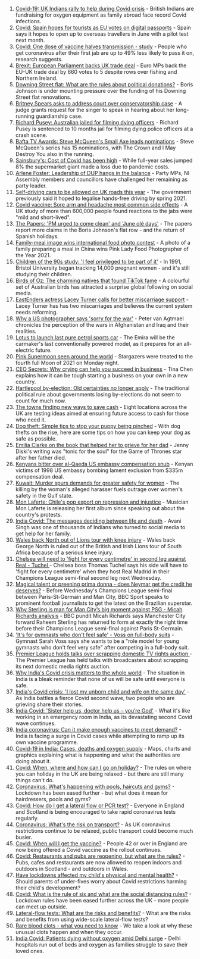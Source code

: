 1. [Covid-19: UK Indians rally to help during Covid crisis](https://www.bbc.co.uk/news/uk-56909285) - British Indians are fundraising for oxygen equipment as family abroad face record Covid infections.
2. [Covid: Spain hopes for tourists as EU votes on digital passports](https://www.bbc.co.uk/news/world-europe-56912667) - Spain says it hopes to open up to overseas travellers in June with a pilot test next month.
3. [Covid: One dose of vaccine halves transmission - study](https://www.bbc.co.uk/news/health-56904993) - People who get coronavirus after their first jab are up to 49% less likely to pass it on, research suggests.
4. [Brexit: European Parliament backs UK trade deal](https://www.bbc.co.uk/news/world-europe-56899831) - Euro MPs back the EU-UK trade deal by 660 votes to 5 despite rows over fishing and Northern Ireland.
5. [Downing Street flat: What are the rules about political donations?](https://www.bbc.co.uk/news/uk-politics-56893165) - Boris Johnson is under mounting pressure over the funding of his Downing Street flat renovations.
6. [Britney Spears asks to address court over conservatorship case](https://www.bbc.co.uk/news/entertainment-arts-56911822) - A judge grants request for the singer to speak in hearing about her long-running guardianship case.
7. [Richard Pusey: Australian jailed for filming dying officers](https://www.bbc.co.uk/news/world-australia-56910687) - Richard Pusey is sentenced to 10 months jail for filming dying police officers at a crash scene.
8. [Bafta TV Awards: Steve McQueen's Small Axe leads nominations](https://www.bbc.co.uk/news/entertainment-arts-56900631) - Steve McQueen's series has 15 nominations, with The Crown and I May Destroy You also in the running.
9. [Sainsbury's: Cost of Covid has been high](https://www.bbc.co.uk/news/business-56912064) - While full-year sales jumped 8% the supermarket giant made a loss due to pandemic costs.
10. [Arlene Foster: Leadership of DUP hangs in the balance](https://www.bbc.co.uk/news/uk-northern-ireland-56910046) - Party MPs, NI Assembly members and councillors have challenged her remaining as party leader.
11. [Self-driving cars to be allowed on UK roads this year](https://www.bbc.co.uk/news/technology-56906145) - The government previously said it hoped to legalise hands-free driving by spring 2021.
12. [Covid vaccine: Sore arm and headache most common side effects](https://www.bbc.co.uk/news/health-56901356) - A UK study of more than 600,000 people found reactions to the jabs were "mild and short-lived".
13. [The Papers: 'PM urged to come clean' and 'June olé days'](https://www.bbc.co.uk/news/blogs-the-papers-56910085) - The papers report more claims in the Boris Johnson's flat row - and the return of Spanish holidays.
14. [Family-meal image wins international food photo contest](https://www.bbc.co.uk/news/in-pictures-56820167) - A photo of a family preparing a meal in China wins Pink Lady Food Photographer of the Year 2021.
15. [Children of the 90s study: 'I feel privileged to be part of it'](https://www.bbc.co.uk/news/uk-56901164) - In 1991, Bristol University began tracking 14,000 pregnant women - and it's still studying their children.
16. [Birds of Oz: The charming natives that found TikTok fame](https://www.bbc.co.uk/news/world-australia-56883027) - A colourful set of Australian birds has attracted a surprise global following on social media.
17. [EastEnders actress Lacey Turner calls for better miscarriage support](https://www.bbc.co.uk/news/uk-56904891) - Lacey Turner has has two miscarriages and believes the current system needs reforming.
18. [Why a US photographer says 'sorry for the war'](https://www.bbc.co.uk/news/world-us-canada-56859337) - Peter van Agtmael chronicles the perception of the wars in Afghanistan and Iraq and their realities.
19. [Lotus to launch last pure petrol sports car](https://www.bbc.co.uk/news/business-56906504) - The Emira will be the carmaker's last conventionally powered model, as it prepares for an all-electric future.
20. [Pink Supermoon seen around the world](https://www.bbc.co.uk/news/in-pictures-56900164) - Stargazers were treated to the fourth full Moon of 2021 on Monday night.
21. [CEO Secrets: Why crying can help you succeed in business](https://www.bbc.co.uk/news/business-56683783) - Tina Chen explains how it can be tough starting a business on your own in a new country.
22. [Hartlepool by-election: Old certainties no longer apply](https://www.bbc.co.uk/news/uk-politics-56859750) - The traditional political rule about governments losing by-elections do not seem to count for much now.
23. [The towns finding new ways to save cash](https://www.bbc.co.uk/news/business-56892375) - Eight locations across the UK are testing ideas aimed at ensuring future access to cash for those who need it.
24. [Dog theft: Simple tips to stop your puppy being pinched](https://www.bbc.co.uk/news/newsbeat-56899774) - With dog thefts on the rise, here are some tips on how you can keep your dog as safe as possible.
25. [Emilia Clarke on the book that helped her to grieve for her dad](https://www.bbc.co.uk/news/entertainment-arts-56843499) - Jenny Diski's writing was "tonic for the soul" for the Game of Thrones star after her father died.
26. [Kenyans bitter over al-Qaeda US embassy compensation snub](https://www.bbc.co.uk/news/world-africa-56759771) - Kenyan victims of 1998 US embassy bombing lament exclusion from $335m compensation deal.
27. [Kuwait: Murder spurs demands for greater safety for women](https://www.bbc.co.uk/news/world-middle-east-56899653) - The killing by the woman's alleged harasser fuels outrage over women's safety in the Gulf state.
28. [Mon Laferte: Chile's pop export on repression and injustice](https://www.bbc.co.uk/news/world-latin-america-56899171) - Musician Mon Laferte is releasing her first album since speaking out about the country's protests.
29. [India Covid: The messages deciding between life and death](https://www.bbc.co.uk/news/world-asia-india-56882037) - Avani Singh was one of thousands of Indians who turned to social media to get help for her family.
30. [Wales back North out of Lions tour with knee injury](https://www.bbc.co.uk/sport/rugby-union/56913566) - Wales back George North is ruled out of the British and Irish Lions tour of South Africa because of a serious knee injury.
31. [Chelsea will need to 'fight for every centimetre' in second leg against Real - Tuchel ](https://www.bbc.co.uk/sport/football/56910396) - Chelsea boss Thomas Tuchel says his side will have to 'fight for every centimetre' when they host Real Madrid in their Champions League semi-final second leg next Wednesday.
32. [Magical talent or preening prima donna - does Neymar get the credit he deserves?](https://www.bbc.co.uk/sport/football/56800034) - Before Wednesday's Champions League semi-final between Paris-St-Germain and Man City, BBC Sport speaks to prominent football journalists to get the latest on the Brazilian superstar.
33. [Why Sterling is man for Man City’s big moment against PSG - Micah Richards analysis](https://www.bbc.co.uk/sport/football/56906838) - BBC pundit Micah Richards says Manchester City forward Raheem Sterling has returned to form at exactly the right time before their Champions League semi-final against Paris St-Germain.
34. ['It's for gymnasts who don't feel safe' - Voss on full-body suits](https://www.bbc.co.uk/sport/gymnastics/56906863) - Gymnast Sarah Voss says she wants to be a "role model for young gymnasts who don't feel very safe" after competing in a full-body suit.
35. [Premier League holds talks over scrapping domestic TV rights auction ](https://www.bbc.co.uk/sport/football/56911973) - The Premier League has held talks with broadcasters about scrapping its next domestic media rights auction.
36. [Why India's Covid crisis matters to the whole world](https://www.bbc.co.uk/news/world-asia-india-56907007) - The situation in India is a bleak reminder that none of us will be safe until everyone is safe.
37. [India's Covid crisis: 'I lost my unborn child and wife on the same day'](https://www.bbc.co.uk/news/world-asia-india-56908383) - As India battles a fierce Covid second wave, two people who are grieving share their stories.
38. [India Covid: 'Sister help us, doctor help us – you’re God'](https://www.bbc.co.uk/news/world-asia-india-56901163) - What it's like working in an emergency room in India, as its devastating second Covid wave continues.
39. [India coronavirus: Can it make enough vaccines to meet demand?](https://www.bbc.co.uk/news/world-asia-india-55571793) - India is facing a surge in Covid cases while attempting to ramp up its own vaccine programme.
40. [Covid-19 in India: Cases, deaths and oxygen supply](https://www.bbc.co.uk/news/world-asia-india-56891016) - Maps, charts and graphics explaining what is happening and what the authorities are doing about it.
41. [Covid: When, where and how can I go on holiday?](https://www.bbc.co.uk/news/explainers-52646738) - The rules on where you can holiday in the UK are being relaxed - but there are still many things can't do.
42. [Coronavirus: What's happening with pools, haircuts and gyms?](https://www.bbc.co.uk/news/explainers-53349989) - Lockdown has been eased further - but what does it mean for hairdressers, pools and gyms?
43. [Covid: How do I get a lateral flow or PCR test?](https://www.bbc.co.uk/news/health-51943612) - Everyone in England and Scotland is being encouraged to take rapid coronavirus tests regularly.
44. [Coronavirus: What's the risk on transport?](https://www.bbc.co.uk/news/health-51736185) - As UK coronavirus restrictions continue to be relaxed, public transport could become much busier.
45. [Covid: When will I get the vaccine?](https://www.bbc.co.uk/news/health-55045639) - People 42 or over in England are now being offered a Covid vaccine as the rollout continues.
46. [Covid: Restaurants and pubs are reopening, but what are the rules?](https://www.bbc.co.uk/news/business-52977388) - Pubs, cafes and restaurants are now allowed to reopen indoors and outdoors in Scotland - and outdoors in Wales.
47. [Have lockdowns affected my child's physical and mental health?](https://www.bbc.co.uk/news/explainers-55936928) - Should parents of under-fives worry about Covid restrictions harming their child's development?
48. [Covid: What is the rule of six and what are the social distancing rules?](https://www.bbc.co.uk/news/uk-51506729) - Lockdown rules have been eased further across the UK - more people can meet up outside.
49. [Lateral-flow tests: What are the risks and benefits?](https://www.bbc.co.uk/news/56675624) - What are the risks and benefits from using wide-scale lateral-flow tests?
50. [Rare blood clots - what you need to know](https://www.bbc.co.uk/news/health-56674796) - We take a look at why these unusual clots happen and when they occur.
51. [India Covid: Patients dying without oxygen amid Delhi surge](https://www.bbc.co.uk/news/56876695) - Delhi hospitals run out of beds and oxygen as families struggle to save their loved ones.
